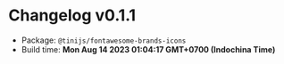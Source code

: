 # Changelog v0.1.1

- Package: `@tinijs/fontawesome-brands-icons`
- Build time: **Mon Aug 14 2023 01:04:17 GMT+0700 (Indochina Time)**

